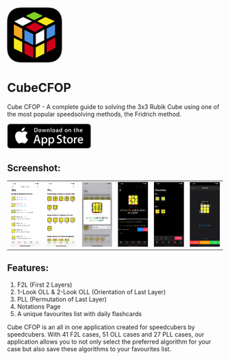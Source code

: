<a href="https://apps.apple.com/us/app/cube-cfop/id1236657805"><img alt="CubeCFOP App Icon" src="images/app_icon.png" style="width:128px; border-radius: 20%"></a>

# CubeCFOP
Cube CFOP - A complete guide to solving the 3x3 Rubik Cube using one of the most popular speedsolving methods, the Fridrich method.

<a href="https://apps.apple.com/us/app/cube-cfop/id1236657805" rel="download">
  <img width="196" alt="Download on the App Store" src="images/app_store.png">
</a>

## Screenshot:

| | | | | | |
| --- | --- | --- | --- | --- | --- |
| <img alt="CubeCFOP Screenshot 1" src="images/ss1.png"> | <img alt="CubeCFOP Screenshot 2" src="images/ss2.png"> | <img alt="CubeCFOP Screenshot 3" src="images/ss3.png"> | <img alt="CubeCFOP Screenshot 4" src="images/ss4.png"> | <img alt="CubeCFOP Screenshot 5" src="images/ss5.png"> | <img alt="CubeCFOP Screenshot 6" src="images/ss6.png"> |









## Features:
1. F2L (First 2 Layers)
2. 1-Look OLL & 2-Look OLL (Orientation of Last Layer)
3. PLL (Permutation of Last Layer)
4. Notations Page
5. A unique favourites list with daily flashcards

Cube CFOP is an all in one application created for speedcubers by speedcubers. With 41 F2L cases, 51 OLL cases and 27 PLL cases, our application allows you to not only select the preferred algorithm for your case but also save these algorithms to your favourites list.
